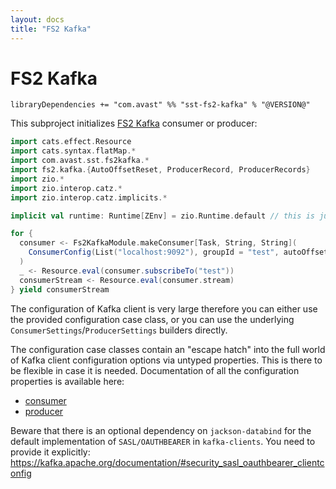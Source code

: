 ```yaml
---
layout: docs
title: "FS2 Kafka"
---
```


# FS2 Kafka

`libraryDependencies += "com.avast" %% "sst-fs2-kafka" % "@VERSION@"`

This subproject initializes [FS2 Kafka](https://github.com/fd4s/fs2-kafka) consumer or producer:

```scala mdoc:silent
import cats.effect.Resource
import cats.syntax.flatMap.*
import com.avast.sst.fs2kafka.*
import fs2.kafka.{AutoOffsetReset, ProducerRecord, ProducerRecords}
import zio.*
import zio.interop.catz.*
import zio.interop.catz.implicits.*

implicit val runtime: Runtime[ZEnv] = zio.Runtime.default // this is just needed in example

for {
  consumer <- Fs2KafkaModule.makeConsumer[Task, String, String](
    ConsumerConfig(List("localhost:9092"), groupId = "test", autoOffsetReset = AutoOffsetReset.Earliest), None, None
  )
  _ <- Resource.eval(consumer.subscribeTo("test"))
  consumerStream <- Resource.eval(consumer.stream)
} yield consumerStream
```

The configuration of Kafka client is very large therefore you can either use the provided configuration case class, or you can use the underlying
`ConsumerSettings`/`ProducerSettings` builders directly.

The configuration case classes contain an "escape hatch" into the full world of Kafka client configuration options via untyped properties.
This is there to be flexible in case it is needed. Documentation of all the configuration properties is available here:
* [consumer](http://kafka.apache.org/documentation/#consumerconfigs)
* [producer](http://kafka.apache.org/documentation/#producerconfigs)

Beware that there is an optional dependency on `jackson-databind` for the default implementation of `SASL/OAUTHBEARER` in `kafka-clients`.
You need to provide it explicitly: https://kafka.apache.org/documentation/#security_sasl_oauthbearer_clientconfig
